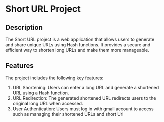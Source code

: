 # Short URL Project

## Description
The Short URL project is a web application that allows users to generate and share unique URLs using Hash functions. It provides a secure and efficient way to shorten long URLs and make them more manageable.

## Features
The project includes the following key features:
1. URL Shortening: Users can enter a long URL and generate a shortened URL using a Hash function.
3. URL Redirection: The generated shortened URL redirects users to the original long URL when accessed.
6. User Authentication: Users must log in with gmail account to access  such as managing their shortened URLs and short Url


